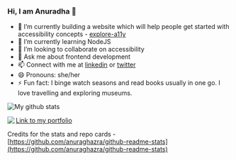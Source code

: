 ### Hi, I am Anuradha 👋

<!--
**anuk79/anuk79** is a ✨ _special_ ✨ repository because its `README.md` (this file) appears on your GitHub profile.

Here are some ideas to get you started:

- 🔭 I’m currently working on ...
- 🌱 I’m currently learning ...
- 👯 I’m looking to collaborate on ...
- 🤔 I’m looking for help with ...
- 💬 Ask me about ...
- 📫 How to reach me: ...
- 😄 Pronouns: ...
- ⚡ Fun fact: ...
-->

- 🔭 I’m currently building a website which will help people get started with accessibility concepts - [explore-a11y](https://explore-a11y.netlify.app/)
- 🌱 I’m currently learning NodeJS
- 👯 I’m looking to collaborate on accessibility
- 💬 Ask me about frontend development
- 📫 Connect with me at [linkedin](https://www.linkedin.com/in/anuradha15/) or [twitter](https://twitter.com/miracle_404)
- 😄 Pronouns: she/her
- ⚡ Fun fact: I binge watch seasons and read books usually in one go. I love travelling and exploring museums.


![My github stats](https://github-readme-stats.vercel.app/api?username=anuk79&show_icons=true&title_color=fff&icon_color=79ff97&text_color=9f9f9f&bg_color=151515)


<a href="https://github.com/anuk79/anuk79.github.io">
  Link to my portfolio
  <img align="left" src="https://github-readme-stats.vercel.app/api/pin/?username=anuk79&repo=anuk79.github.io&title_color=fff&icon_color=79ff97&text_color=9f9f9f&bg_color=151515" />
</a>

Credits for the stats and repo cards - [https://github.com/anuraghazra/github-readme-stats](https://github.com/anuraghazra/github-readme-stats)

